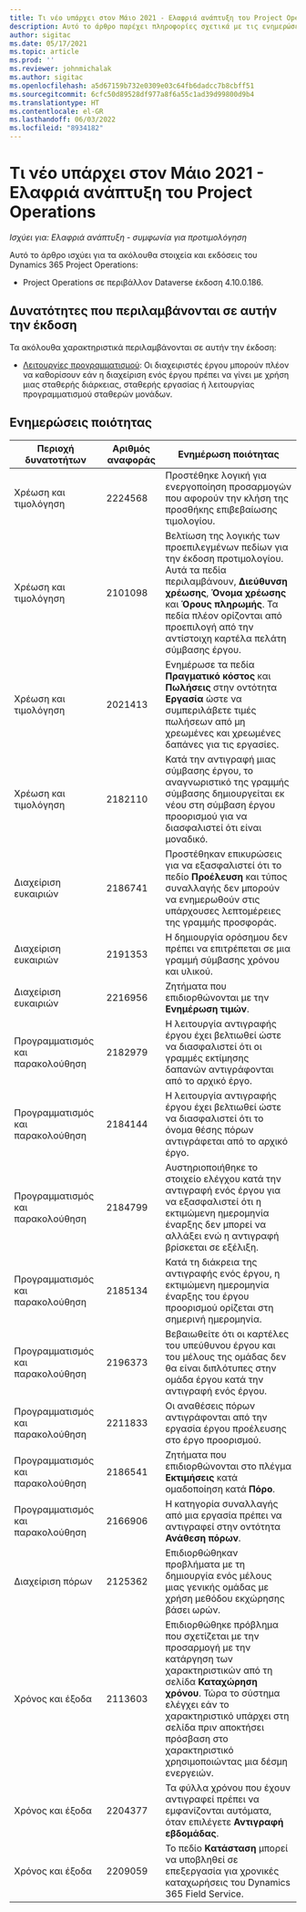 ```yaml
---
title: Τι νέο υπάρχει στον Μάιο 2021 - Ελαφριά ανάπτυξη του Project Operations
description: Αυτό το άρθρο παρέχει πληροφορίες σχετικά με τις ενημερώσεις ποιότητας που είναι διαθέσιμες στην έκδοση Μαΐου 2021 της ελαφριάς ανάπτυξης του Project Operations.
author: sigitac
ms.date: 05/17/2021
ms.topic: article
ms.prod: ''
ms.reviewer: johnmichalak
ms.author: sigitac
ms.openlocfilehash: a5d67159b732e0309e03c64fb6dadcc7b8cbff51
ms.sourcegitcommit: 6cfc50d89528df977a8f6a55c1ad39d99800d9b4
ms.translationtype: HT
ms.contentlocale: el-GR
ms.lasthandoff: 06/03/2022
ms.locfileid: "8934182"
---
```

# <a name="whats-new-may-2021---project-operations-lite-deployment"></a>Τι νέο υπάρχει στον Μάιο 2021 - Ελαφριά ανάπτυξη του Project Operations

_Ισχύει για: Ελαφριά ανάπτυξη - συμφωνία για προτιμολόγηση_

Αυτό το άρθρο ισχύει για τα ακόλουθα στοιχεία και εκδόσεις του Dynamics 365 Project Operations:

   - Project Operations σε περιβάλλον Dataverse έκδοση 4.10.0.186.

## <a name="features-included-in-this-release"></a>Δυνατότητες που περιλαμβάνονται σε αυτήν την έκδοση

Τα ακόλουθα χαρακτηριστικά περιλαμβάνονται σε αυτήν την έκδοση:

- [Λειτουργίες προγραμματισμού](../../project-management/scheduling-modes.md): Οι διαχειριστές έργου μπορούν πλέον να καθορίσουν εάν η διαχείριση ενός έργου πρέπει να γίνει με χρήση μιας σταθερής διάρκειας, σταθερής εργασίας ή λειτουργίας προγραμματισμού σταθερών μονάδων.

## <a name="quality-updates"></a>Ενημερώσεις ποιότητας

| **Περιοχή δυνατοτήτων** | **Αριθμός αναφοράς** | **Ενημέρωση ποιότητας** |
| --- | --- | --- |
| Χρέωση και τιμολόγηση | 2224568 | Προστέθηκε λογική για ενεργοποίηση προσαρμογών που αφορούν την κλήση της προσθήκης επιβεβαίωσης τιμολογίου. |
| Χρέωση και τιμολόγηση | 2101098 | Βελτίωση της λογικής των προεπιλεγμένων πεδίων για την έκδοση προτιμολογίου. Αυτά τα πεδία περιλαμβάνουν, **Διεύθυνση χρέωσης**, **Όνομα χρέωσης** και **Όρους πληρωμής**. Τα πεδία πλέον ορίζονται από προεπιλογή από την αντίστοιχη καρτέλα πελάτη σύμβασης έργου. |
| Χρέωση και τιμολόγηση | 2021413 | Ενημέρωσε τα πεδία **Πραγματικό κόστος** και **Πωλήσεις** στην οντότητα **Εργασία** ώστε να συμπεριλάβετε τιμές πωλήσεων από μη χρεωμένες και χρεωμένες δαπάνες για τις εργασίες. |
| Χρέωση και τιμολόγηση | 2182110 | Κατά την αντιγραφή μιας σύμβασης έργου, το αναγνωριστικό της γραμμής σύμβασης δημιουργείται εκ νέου στη σύμβαση έργου προορισμού για να διασφαλιστεί ότι είναι μοναδικό. |
| Διαχείριση ευκαιριών | 2186741 | Προστέθηκαν επικυρώσεις για να εξασφαλιστεί ότι το πεδίο **Προέλευση** και τύπος συναλλαγής δεν μπορούν να ενημερωθούν στις υπάρχουσες λεπτομέρειες της γραμμής προσφοράς. |
| Διαχείριση ευκαιριών | 2191353 | Η δημιουργία ορόσημου δεν πρέπει να επιτρέπεται σε μια γραμμή σύμβασης χρόνου και υλικού. |
| Διαχείριση ευκαιριών | 2216956 | Ζητήματα που επιδιορθώνονται με την **Ενημέρωση τιμών**. |
| Προγραμματισμός και παρακολούθηση | 2182979 | Η λειτουργία αντιγραφής έργου έχει βελτιωθεί ώστε να διασφαλιστεί ότι οι γραμμές εκτίμησης δαπανών αντιγράφονται από το αρχικό έργο. |
| Προγραμματισμός και παρακολούθηση | 2184144 | Η λειτουργία αντιγραφής έργου έχει βελτιωθεί ώστε να διασφαλιστεί ότι το όνομα θέσης πόρων αντιγράφεται από το αρχικό έργο. |
| Προγραμματισμός και παρακολούθηση | 2184799 | Αυστηριοποιήθηκε το στοιχείο ελέγχου κατά την αντιγραφή ενός έργου για να εξασφαλιστεί ότι η εκτιμώμενη ημερομηνία έναρξης δεν μπορεί να αλλάξει ενώ η αντιγραφή βρίσκεται σε εξέλιξη. |
| Προγραμματισμός και παρακολούθηση | 2185134 | Κατά τη διάκρεια της αντιγραφής ενός έργου, η εκτιμώμενη ημερομηνία έναρξης του έργου προορισμού ορίζεται στη σημερινή ημερομηνία. |
| Προγραμματισμός και παρακολούθηση | 2196373 | Βεβαιωθείτε ότι οι καρτέλες του υπεύθυνου έργου και του μέλους της ομάδας δεν θα είναι διπλότυπες στην ομάδα έργου κατά την αντιγραφή ενός έργου. |
| Προγραμματισμός και παρακολούθηση | 2211833 | Οι αναθέσεις πόρων αντιγράφονται από την εργασία έργου προέλευσης στο έργο προορισμού. |
| Προγραμματισμός και παρακολούθηση | 2186541 | Ζητήματα που επιδιορθώνονται στο πλέγμα **Εκτιμήσεις** κατά ομαδοποίηση κατά **Πόρο**. |
| Προγραμματισμός και παρακολούθηση | 2166906 | Η κατηγορία συναλλαγής από μια εργασία πρέπει να αντιγραφεί στην οντότητα **Ανάθεση πόρων**. |
| Διαχείριση πόρων | 2125362 | Επιδιορθώθηκαν προβλήματα με τη δημιουργία ενός μέλους μιας γενικής ομάδας με χρήση μεθόδου εκχώρησης βάσει ωρών. |
| Χρόνος και έξοδα | 2113603 | Επιδιορθώθηκε πρόβλημα που σχετίζεται με την προσαρμογή με την κατάργηση των χαρακτηριστικών από τη σελίδα **Καταχώρηση χρόνου**. Τώρα το σύστημα ελέγχει εάν το χαρακτηριστικό υπάρχει στη σελίδα πριν αποκτήσει πρόσβαση στο χαρακτηριστικό χρησιμοποιώντας μια δέσμη ενεργειών. |
| Χρόνος και έξοδα | 2204377 | Τα φύλλα χρόνου που έχουν αντιγραφεί πρέπει να εμφανίζονται αυτόματα, όταν επιλέγετε **Αντιγραφή εβδομάδας**. |
| Χρόνος και έξοδα | 2209059 | Το πεδίο **Κατάσταση** μπορεί να υποβληθεί σε επεξεργασία για χρονικές καταχωρήσεις του Dynamics 365 Field Service. |
